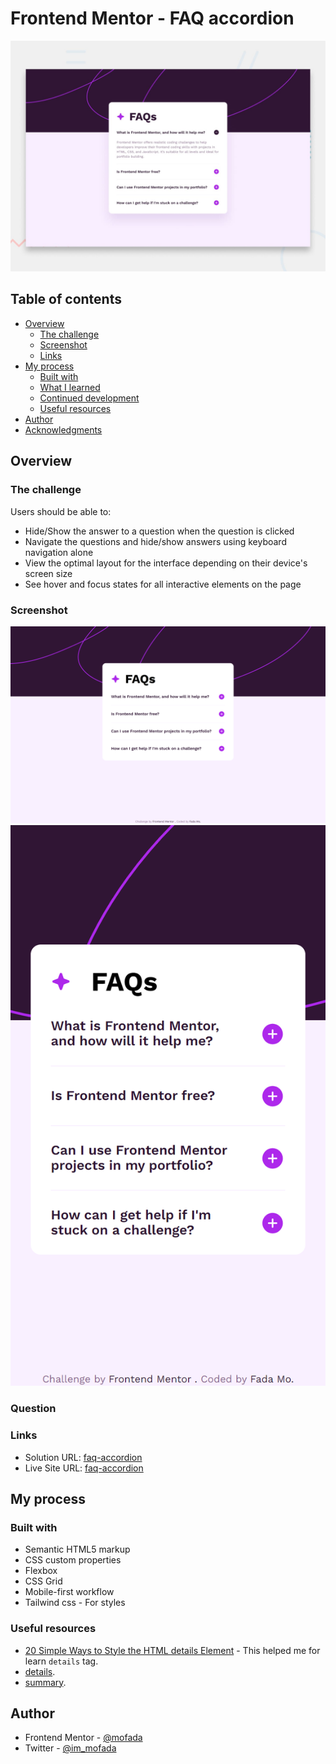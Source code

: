 # Frontend Mentor - FAQ accordion

![Design preview for the FAQ accordion coding challenge](./design/desktop-preview.jpg)

## Table of contents

- [Overview](#overview)
    - [The challenge](#the-challenge)
    - [Screenshot](#screenshot)
    - [Links](#links)
- [My process](#my-process)
    - [Built with](#built-with)
    - [What I learned](#what-i-learned)
    - [Continued development](#continued-development)
    - [Useful resources](#useful-resources)
- [Author](#author)
- [Acknowledgments](#acknowledgments)

## Overview

### The challenge

Users should be able to:

- Hide/Show the answer to a question when the question is clicked
- Navigate the questions and hide/show answers using keyboard navigation alone
- View the optimal layout for the interface depending on their device's screen size
- See hover and focus states for all interactive elements on the page

### Screenshot

![screenshot](screenshot/screenshot.png)
![screenshot-mobile](screenshot/screenshot-mobile.png)

### Question

### Links

- Solution URL: [faq-accordion]()
- Live Site URL: [faq-accordion](https://mofada.github.io/frontend-mentor/challenges/faq-accordion/)

## My process

### Built with

- Semantic HTML5 markup
- CSS custom properties
- Flexbox
- CSS Grid
- Mobile-first workflow
- Tailwind css - For styles

### Useful resources

- [20 Simple Ways to Style the HTML details Element](https://www.sitepoint.com/style-html-details-element/) - This helped me for learn `details` tag.
- [details](https://developer.mozilla.org/en-US/docs/Web/HTML/Element/details).  
- [summary](https://developer.mozilla.org/en-US/docs/Web/HTML/Element/summary).

## Author

- Frontend Mentor - [@mofada](https://www.frontendmentor.io/profile/mofada)
- Twitter - [@im_mofada](https://x.com/im_mofada)
